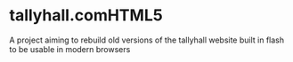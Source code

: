 # tallyhall.comHTML5
A project aiming to rebuild old versions of the tallyhall website built in flash to be usable in modern browsers
